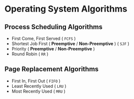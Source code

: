 # Operating System Algorithms

## Process Scheduling Algorithms

- First Come, First Served ( `FCFS` )
- Shortest Job First ( **Preemptive** / **Non-Preemptive** ) ( `SJF` )
- Priority ( **Preemptive** / **Non-Preemptive** )
- Round Robin ( `RR` )

## Page Replacement Algorithms

- First In, First Out ( `FIFO` )
- Least Recently Used ( `LRU` )
- Most Recently Used ( `MRU` )
